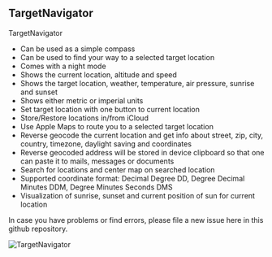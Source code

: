 ## TargetNavigator

TargetNavigator
- Can be used as a simple compass
- Can be used to find your way to a selected target location
- Comes with a night mode
- Shows the current location, altitude and speed
- Shows the target location, weather, temperature, air pressure, sunrise and sunset
- Shows either metric or imperial units
- Set target location with one button to current location
- Store/Restore locations in/from iCloud
- Use Apple Maps to route you to a selected target location
- Reverse geocode the current location and get info about street, zip, city, country, timezone, daylight saving and coordinates
- Reverse geocoded address will be stored in device clipboard so that one can paste it to mails, messages or documents
- Search for locations and center map on searched location
- Supported coordinate format: Decimal Degree DD, Degree Decimal Minutes DDM, Degree Minutes Seconds DMS
- Visualization of sunrise, sunset and current position of sun for current location

In case you have problems or find errors, please file a new issue here in this github repository.

![TargetNavigator](https://i.ibb.co/7WkGSWz/Navigator-Overview.png)
